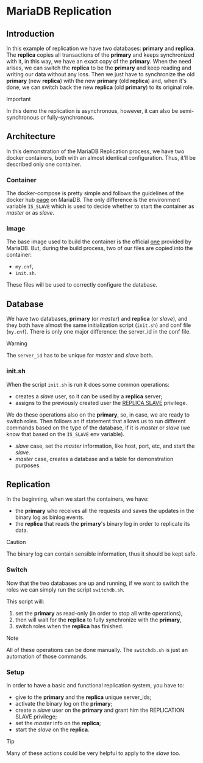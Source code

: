 
# MariaDB Replication

## Introduction

In this example of replication we have two databases: **primary** and **replica**.
The **replica** copies all transactions of the **primary** and keeps synchronized with it, in this way, we have an exact copy of the **primary**.
When the need arises, we can switch the **replica** to be the **primary** and keep reading and writing our data without any loss.
Then we just have to synchronize the old **primary** (new **replica**) with the new **primary** (old **replica**) and, when it's done, we can switch back the new **replica** (old **primary**) to its original role.

> [!IMPORTANT]
> In this demo the replication is asynchronous, however, it can also be semi-synchronous or fully-synchronous.

## Architecture

In this demonstration of the MariaDB Replication process, we have two docker containers, both with an almost identical configuration. Thus, it'll be described only one container.

### Container

The docker-compose is pretty simple and follows the guidelines of the docker hub [page](https://hub.docker.com/_/mariadb) on MariaDB.
The only difference is the environment variable `IS_SLAVE` which is used to decide whether to start the container as *master* or as *slave*.

### Image

The base image used to build the container is the official [one](https://hub.docker.com/_/mariadb) provided by MariaDB.
But, during the build process, two of our files are copied into the container:
- `my.cnf`,
- `init.sh`.

These files will be used to correctly configure the database.

## Database

We have two databases, **primary** (or *master*) and **replica** (or *slave*), and they both have almost the same initialization script (`init.sh`) and conf file (`my.cnf`).
There is only one major difference: the server_id in the conf file.

> [!WARNING]
> The `server_id` has to be unique for *master* and *slave* both.

### init.sh

When the script `init.sh` is run it does some common operations:
- creates a *slave* user, so it can be used by a **replica** server;
- assigns to the previously created user the [REPLICA SLAVE](https://dev.mysql.com/doc/refman/8.0/en/privileges-provided.html#priv_replication-slave) privilege.

We do these operations also on the **primary**, so, in case, we are ready to switch roles.
Then follows an if statement that allows us to run different commands based on the type of the database, if it is *master* or *slave* (we know that based on the `IS_SLAVE` env variable).
- *slave* case, set the *master* information, like host, port, etc, and start the *slave*.
- *master* case, creates a database and a table for demonstration purposes.

## Replication

In the beginning, when we start the containers, we have:
- the **primary** who receives all the requests and saves the updates in the binary log as binlog events.
- the **replica** that reads the **primary**'s binary log in order to replicate its data.

> [!CAUTION]
> The binary log can contain sensible information, thus it should be kept safe.

### Switch

Now that the two databases are up and running, if we want to switch the roles we can simply run the script `switchdb.sh`.

This script will:
1. set the **primary** as read-only (in order to stop all write operations),
2. then will wait for the **replica** to fully synchronize with the **primary**,
3. switch roles when the **replica** has finished.

> [!NOTE]
> All of these operations can be done manually. The `switchdb.sh` is just an automation of those commands.

### Setup

In order to have a basic and functional replication system, you have to:
- give to the **primary** and the **replica** unique server_ids;
- activate the binary log on the **primary**;
- create a *slave* user on the **primary** and grant him the REPLICATION SLAVE privilege;
- set the *master* info on the **replica**;
- start the *slave* on the **replica**.

> [!TIP]
> Many of these actions could be very helpful to apply to the *slave* too.



